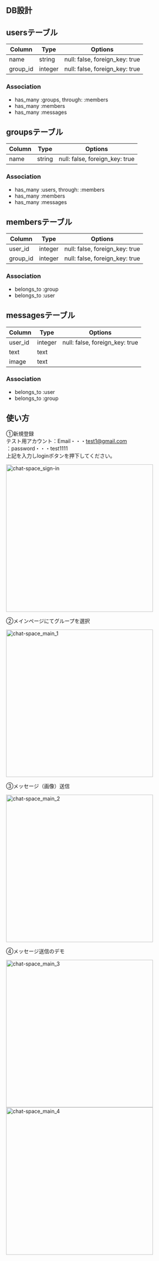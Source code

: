 ## DB設計

## usersテーブル
|Column|Type|Options|
|------|----|-------|
|name|string|null: false, foreign_key: true|
|group_id|integer|null: false, foreign_key: true|

### Association
- has_many :groups, through: :members
- has_many :members
- has_many :messages

## groupsテーブル
|Column|Type|Options|
|------|----|-------|
|name|string|null: false, foreign_key: true|

### Association
- has_many :users, through: :members
- has_many :members
- has_many :messages

## membersテーブル
|Column|Type|Options|
|------|----|-------|
|user_id|integer|null: false, foreign_key: true|
|group_id|integer|null: false, foreign_key: true|

### Association
- belongs_to :group
- belongs_to :user

## messagesテーブル
|Column|Type|Options|
|------|----|-------|
|user_id|integer|null: false, foreign_key: true|
|text|text|
|image|text|

### Association
- belongs_to :user
- belongs_to :group

## 使い方

①新規登録<br>
テスト用アカウント：Email・・・test1@gmail.com<br>
               ：password・・・test1111<br>
上記を入力しloginボタンを押下してください。<br>

<img width="400" alt="chat-space_sign-in" src="https://user-images.githubusercontent.com/50900728/61839197-a6b33c80-aec7-11e9-8571-70571333c75d.png">

②メインページにてグループを選択

<img width="400" alt="chat-space_main_1" src="https://user-images.githubusercontent.com/50900728/61839298-06a9e300-aec8-11e9-8fd3-c1bbc2611cee.png">

③メッセージ（画像）送信

<img width="400" alt="chat-space_main_2" src="https://user-images.githubusercontent.com/50900728/61839503-c1d27c00-aec8-11e9-82d8-0e9c6ed64fd0.png">

④メッセージ送信のデモ

<img width="400" alt="chat-space_main_3" src="https://user-images.githubusercontent.com/50900728/61839570-078f4480-aec9-11e9-8f90-ec2b388384e6.gif">

<img width="400" alt="chat-space_main_4" src="https://user-images.githubusercontent.com/50900728/61839569-078f4480-aec9-11e9-9681-15d03c7696b9.gif">




